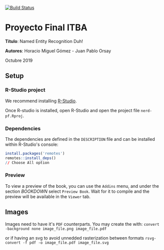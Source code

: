 [![Build Status](https://travis-ci.org/qcho/nerd-pf.svg?branch=master)](https://travis-ci.org/qcho/nerd-pf)

# Proyecto Final **ITBA**

**Título**: Named Entity Recognition Duh!

**Autores**: Horacio Miguel Gómez - Juan Pablo Orsay

Octubre 2019

## Setup

### R-Studio project
We recommend installing [R-Studio](https://rstudio.com/).

Once R-studio is installed, open R-Studio and open the project file `nerd-pf.Rproj`.

### Dependencies

The dependencies are defined in the `DESCRIPTION` file and can be installed within R-Studio's console:

```r
install.packages('remotes')
remotes::install_deps()
// Choose All option 
```

### Preview

To view a preview of the book, you can use the `Addins` menu, and under the section _BOOKDOWN_ select `Preview Book`.
Wait for it to compile and the preview will be available in the `Viewer` tab.

## Images
Images need to have it's `PDF` counterparts. You may create the with:
`convert -background none image_file.png image_file.pdf`

or if having an svg to avoid unnedded rasterization between formats
`rsvg-convert -f pdf -o image_file.pdf image_file.svg`
